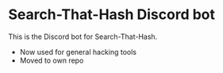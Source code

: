 # Search-That-Hash Discord bot
This is the Discord bot for Search-That-Hash.

- Now used for general hacking tools
- Moved to own repo
